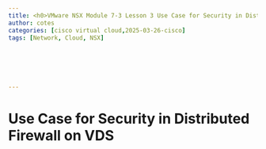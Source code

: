 ```yaml
---
title: <h0>VMware NSX Module 7-3 Lesson 3 Use Case for Security in Distributed Firewall on VDS</h0>
author: cotes 
categories: [cisco virtual cloud,2025-03-26-cisco]
tags: [Network, Cloud, NSX]

 




---
```


# Use Case for Security in Distributed Firewall on VDS

